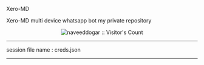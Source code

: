 Xero-MD

Xero-MD multi device whatsapp bot my private repository

</p>
<p align="center"><img src="https://profile-counter.glitch.me/{Afx-Nasim}/count.svg" alt="naveeddogar :: Visitor's Count" /></p>
<p align="center">

________________________

session file name : creds.json


________________________
